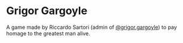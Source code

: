 # Grigor Gargoyle
A game made by Riccardo Sartori (admin of [@grigor.gargoyle](https://instagram.com/grigor.gargoyle))
to pay homage to the greatest man alive.
